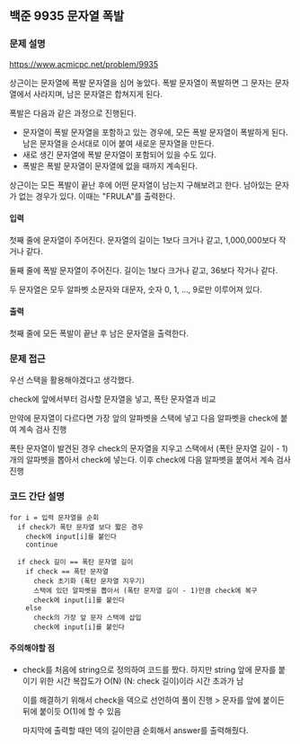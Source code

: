 ## 백준 9935 문자열 폭발

### 문제 설명

https://www.acmicpc.net/problem/9935

상근이는 문자열에 폭발 문자열을 심어 놓았다. 폭발 문자열이 폭발하면 그 문자는 문자열에서 사라지며, 남은 문자열은 합쳐지게 된다.

폭발은 다음과 같은 과정으로 진행된다.

- 문자열이 폭발 문자열을 포함하고 있는 경우에, 모든 폭발 문자열이 폭발하게 된다. 남은 문자열을 순서대로 이어 붙여 새로운 문자열을 만든다.
- 새로 생긴 문자열에 폭발 문자열이 포함되어 있을 수도 있다.
- 폭발은 폭발 문자열이 문자열에 없을 때까지 계속된다.

상근이는 모든 폭발이 끝난 후에 어떤 문자열이 남는지 구해보려고 한다. 남아있는 문자가 없는 경우가 있다. 이때는 "FRULA"를 출력한다.

#### 입력
첫째 줄에 문자열이 주어진다. 문자열의 길이는 1보다 크거나 같고, 1,000,000보다 작거나 같다.

둘째 줄에 폭발 문자열이 주어진다. 길이는 1보다 크거나 같고, 36보다 작거나 같다.

두 문자열은 모두 알파벳 소문자와 대문자, 숫자 0, 1, ..., 9로만 이루어져 있다.

#### 출력
첫째 줄에 모든 폭발이 끝난 후 남은 문자열을 출력한다.

### 문제 접근

우선 스택을 활용해야겠다고 생각했다.

check에 앞에서부터 검사할 문자열을 넣고, 폭탄 문자열과 비교

만약에 문자열이 다르다면 가장 앞의 알파벳을 스택에 넣고 다음 알파벳을 check에 붙여 계속 검사 진행

폭탄 문자열이 발견된 경우 check의 문자열을 지우고 스택에서 (폭탄 문자열 길이 - 1)개의 알파벳을 뽑아서 check에 넣는다. 이후 check에 다음 알파벳을 붙여서 계속 검사 진행

### 코드 간단 설명
```
for i = 입력 문자열을 순회
  if check가 폭탄 문자열 보다 짧은 경우
    check에 input[i]를 붙인다
    continue
  
  if check 길이 == 폭탄 문자열 길이
    if check == 폭탄 문자열
      check 초기화 (폭탄 문자열 지우기)
      스택에 있던 알파벳을 뽑아서 (폭탄 문자열 길이 - 1)만큼 check에 복구
      check에 input[i]를 붙인다
    else
      check의 가장 앞 문자 스택에 삽입
      check에 input[i]를 붙인다
```

#### 주의해야할 점
- check를 처음에 string으로 정의하여 코드를 짰다. 하지만 string 앞에 문자를 붙이기 위한 시간 복잡도가 O(N) (N: check 길이)이라 시간 초과가 남
    
    이를 해결하기 위해서 check을 덱으로 선언하여 풀이 진행 > 문자를 앞에 붙이든 뒤에 붙이듯 O(1)에 할 수 있음
    
    마지막에 출력할 때만 덱의 길이만큼 순회해서 answer를 출력해줬다.



